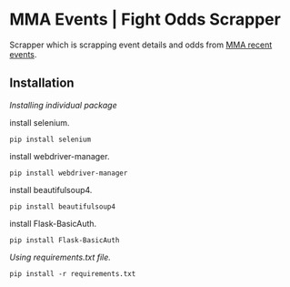 # MMA Events | Fight Odds Scrapper
Scrapper which is scrapping event details and odds from [MMA recent events](https://fightodds.io/recent-mma-events).

## Installation
*Installing individual package*

install selenium.
```
pip install selenium
```
install webdriver-manager.
```
pip install webdriver-manager
```
install beautifulsoup4.
```
pip install beautifulsoup4
```
install Flask-BasicAuth.
```
pip install Flask-BasicAuth
```

*Using _requirements.txt_ file.*
```
pip install -r requirements.txt
```